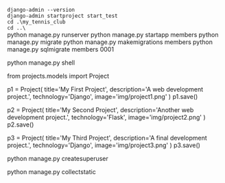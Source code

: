 `django-admin --version`   
`django-admin startproject start_test`   
`cd .\my_tennis_club`   
`cd ..\`   
python manage.py runserver
python manage.py startapp members
python manage.py migrate
python manage.py makemigrations members
python manage.py sqlmigrate members 0001

python manage.py shell

from projects.models import Project

p1 = Project(
  title='My First Project',
  description='A web development project.',
  technology='Django',
  image='img/project1.png'
)
p1.save()

p2 = Project(
    title='My Second Project',
    description='Another web development project.',
    technology='Flask',
    image='img/project2.png'
)
p2.save()

p3 = Project(
    title='My Third Project',
    description='A final development project.',
    technology='Django',
    image='img/project3.png'
)
p3.save()

python manage.py createsuperuser

python manage.py collectstatic

